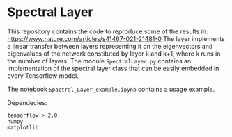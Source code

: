 # Spectral Layer
This repository contains the code to reproduce some of the results in: https://www.nature.com/articles/s41467-021-21481-0
The layer implements a linear transfer between layers representing it on the eigenvectors and eigenvalues of the network constituted by layer k and k+1, where k runs in the number of layers.
The module ```SpectralLayer.py``` contains an implementation of the spectral layer class that can be easily embedded in every Tensorflow model.

The notebook ```Spactral_Layer_example.ipynb``` contains a usage example.

Dependecies:
```
tensorflow > 2.0
numpy
matplotlib
```

